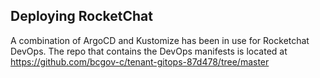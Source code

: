 ## Deploying RocketChat

A combination of ArgoCD and Kustomize has been in use for Rocketchat DevOps. The repo that contains the DevOps manifests is located at https://github.com/bcgov-c/tenant-gitops-87d478/tree/master
